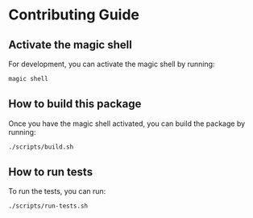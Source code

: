 # Contributing Guide

## Activate the magic shell

For development, you can activate the magic shell by running:

```bash
magic shell
```

## How to build this package

Once you have the magic shell activated, you can build the package by running:

```bash
./scripts/build.sh
```

## How to run tests

To run the tests, you can run:

```bash
./scripts/run-tests.sh
```
